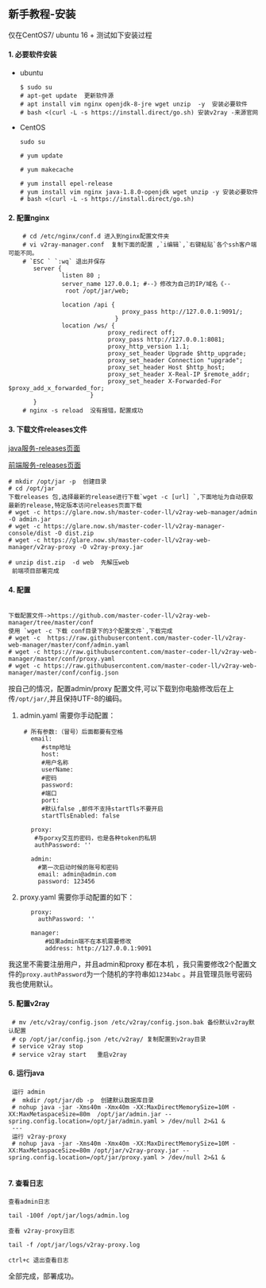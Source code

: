 ## 新手教程-安装

 仅在CentOS7/ ubuntu 16 + 测试如下安装过程

 #### 1. 必要软件安装
  
  * ubuntu    
    ```
    $ sudo su
    # apt-get update  更新软件源
    # apt install vim nginx openjdk-8-jre wget unzip  -y  安装必要软件
    # bash <(curl -L -s https://install.direct/go.sh) 安装v2ray -来源官网
    ```
   * CentOS

     ```
     sudo su
     
     # yum update
     
     # yum makecache
     
     # yum install epel-release
     # yum install vim nginx java-1.8.0-openjdk wget unzip -y 安装必要软件
     # bash <(curl -L -s https://install.direct/go.sh)

     ```
       
       
####  2. 配置nginx
  ```  
      # cd /etc/nginx/conf.d 进入到nginx配置文件夹
      # vi v2ray-manager.conf  复制下面的配置 ,`i编辑`,`右键粘贴`各个ssh客户端可能不同。
      # `ESC ` `:wq` 退出并保存
         server {
                 listen 80 ;
                 server_name 127.0.0.1; #--》修改为自己的IP/域名《-- 
                  root /opt/jar/web;
                
                 location /api {
                                  proxy_pass http://127.0.0.1:9091/;
                                }
                 location /ws/ {
                              proxy_redirect off;
                              proxy_pass http://127.0.0.1:8081;
                              proxy_http_version 1.1;
                              proxy_set_header Upgrade $http_upgrade;
                              proxy_set_header Connection "upgrade";
                              proxy_set_header Host $http_host;
                              proxy_set_header X-Real-IP $remote_addr;
                              proxy_set_header X-Forwarded-For $proxy_add_x_forwarded_for;
                         } 
         }
      # nginx -s reload  没有报错，配置成功
   ```
         
            
####  3. 下载文件releases文件


 [java服务-releases页面](https://github.com/master-coder-ll/v2ray-web-manager/releases)
 
 [前端服务-releases页面](https://github.com/master-coder-ll/v2ray-manager-console/releases)

 ```
 # mkdir /opt/jar -p  创建目录
 # cd /opt/jar 
 下载releases 包,选择最新的release进行下载`wget -c [url] `,下面地址为自动获取最新的release,特定版本访问releases页面下载
 # wget -c https://glare.now.sh/master-coder-ll/v2ray-web-manager/admin -O admin.jar
 # wget -c https://glare.now.sh/master-coder-ll/v2ray-manager-console/dist -O dist.zip
 # wget -c https://glare.now.sh/master-coder-ll/v2ray-web-manager/v2ray-proxy -O v2ray-proxy.jar
  
 # unzip dist.zip  -d web  先解压web
  前端项目部署完成

 ```
####  4. 配置
     
  ```

  下载配置文件->https://github.com/master-coder-ll/v2ray-web-manager/tree/master/conf
  使用 `wget -c 下载 conf目录下的3个配置文件`,下载完成 
  # wget -c  https://raw.githubusercontent.com/master-coder-ll/v2ray-web-manager/master/conf/admin.yaml
  # wget -c https://raw.githubusercontent.com/master-coder-ll/v2ray-web-manager/master/conf/proxy.yaml
  # wget -c https://raw.githubusercontent.com/master-coder-ll/v2ray-web-manager/master/conf/config.json
   ```  
  按自己的情况，配置admin/proxy 配置文件,可以下载到你电脑修改后在上传`/opt/jar/`,并且保持UTF-8的编码。
  
  1. admin.yaml 需要你手动配置：
         
          # 所有参数:（冒号）后面都要有空格 
            email:
               #stmp地址
               host:
               #用户名称
               userName:
               #密码
               password:
               #端口
               port:
               #默认false ,邮件不支持startTls不要开启
               startTlsEnabled: false
            
            proxy:
             #与porxy交互的密码，也是各种token的私钥
             authPassword: ''
             
            admin:
              #第一次启动时候的账号和密码
              email: admin@admin.com
              password: 123456
            
  2. proxy.yaml 需要你手动配置的如下：
         
            proxy:
              authPassword: ''
              
            manager:
                #如果admin端不在本机需要修改
                address: http://127.0.0.1:9091
 
 我这里不需要注册用户，并且admin和proxy 都在本机 ，我只需要修改2个配置文件的`proxy.authPassword`为一个随机的字符串如`1234abc` 。并且管理员账号密码我也使用默认。
 
####  5. 配置v2ray

   ```
    # mv /etc/v2ray/config.json /etc/v2ray/config.json.bak 备份默认v2ray默认配置
    # cp /opt/jar/config.json /etc/v2ray/ 复制配置到v2ray目录
    # service v2ray stop
    # service v2ray start   重启v2ray
   ```
     
####  6. 运行java
     
 ```
  运行 admin
  #  mkdir /opt/jar/db -p  创建默认数据库目录
  # nohup java -jar -Xms40m -Xmx40m -XX:MaxDirectMemorySize=10M -XX:MaxMetaspaceSize=80m  /opt/jar/admin.jar --spring.config.location=/opt/jar/admin.yaml > /dev/null 2>&1 &
  --- 
  运行 v2ray-proxy
  # nohup java -jar -Xms40m -Xmx40m -XX:MaxDirectMemorySize=10M -XX:MaxMetaspaceSize=80m /opt/jar/v2ray-proxy.jar --spring.config.location=/opt/jar/proxy.yaml > /dev/null 2>&1 &
  
 ```
####  7. 查看日志
    
    查看admin日志
    
    tail -100f /opt/jar/logs/admin.log
    
    查看 v2ray-proxy日志
    
    tail -f /opt/jar/logs/v2ray-proxy.log
    
    ctrl+c 退出查看日志
    
   全部完成，部署成功。
             
    
  

      
    
    
